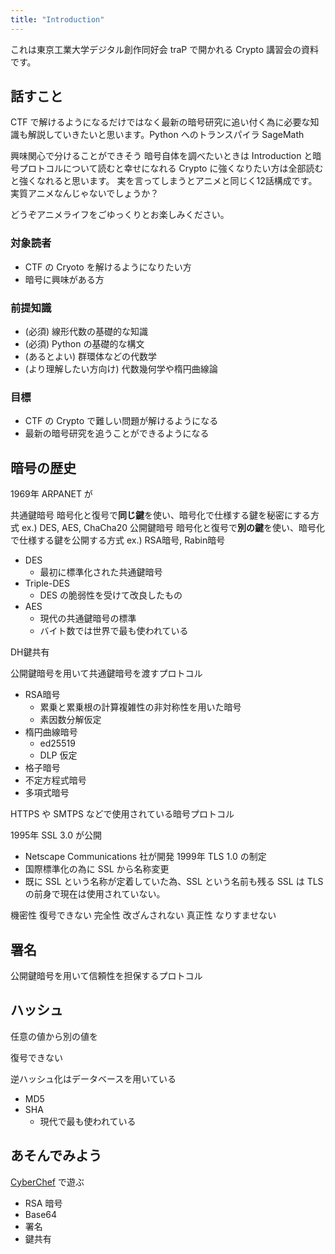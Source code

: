 ```yaml
---
title: "Introduction"
---
```


これは東京工業大学デジタル創作同好会 traP で開かれる Crypto 講習会の資料です。

## 話すこと
CTF で解けるようになるだけではなく最新の暗号研究に追い付く為に必要な知識も解説していきたいと思います。Python へのトランスパイラ SageMath

興味関心で分けることができそう
暗号自体を調べたいときは Introduction と暗号プロトコルについて読むと幸せになれる
Crypto に強くなりたい方は全部読むと強くなれると思います。
実を言ってしまうとアニメと同じく12話構成です。実質アニメなんじゃないでしょうか？

どうぞアニメライフをごゆっくりとお楽しみください。

### 対象読者
- CTF の Cryoto を解けるようになりたい方
- 暗号に興味がある方

### 前提知識
- (必須) 線形代数の基礎的な知識
- (必須) Python の基礎的な構文
- (あるとよい) 群環体などの代数学
- (より理解したい方向け) 代数幾何学や楕円曲線論

### 目標
- CTF の Crypto で難しい問題が解けるようになる
- 最新の暗号研究を追うことができるようになる

## 暗号の歴史

1969年 ARPANET が


共通鍵暗号
暗号化と復号で**同じ鍵**を使い、暗号化で仕様する鍵を秘密にする方式
ex.) DES, AES, ChaCha20
公開鍵暗号
暗号化と復号で**別の鍵**を使い、暗号化で仕様する鍵を公開する方式
ex.) RSA暗号, Rabin暗号

- DES
  - 最初に標準化された共通鍵暗号
- Triple-DES
  - DES の脆弱性を受けて改良したもの
- AES
  - 現代の共通鍵暗号の標準
  - バイト数では世界で最も使われている

DH鍵共有

公開鍵暗号を用いて共通鍵暗号を渡すプロトコル

- RSA暗号
  - 累乗と累乗根の計算複雑性の非対称性を用いた暗号
  - 素因数分解仮定
- 楕円曲線暗号
  - ed25519
  - DLP 仮定
- 格子暗号
- 不定方程式暗号
- 多項式暗号

HTTPS や SMTPS などで使用されている暗号プロトコル

1995年 SSL 3.0 が公開
- Netscape Communications 社が開発
1999年 TLS 1.0 の制定
- 国際標準化の為に SSL から名称変更
- 既に SSL という名称が定着していた為、SSL という名前も残る
SSL は TLS の前身で現在は使用されていない。

機密性 復号できない
完全性 改ざんされない
真正性 なりすませない


## 署名
公開鍵暗号を用いて信頼性を担保するプロトコル

## ハッシュ
任意の値から別の値を

復号できない

逆ハッシュ化はデータベースを用いている

- MD5
- SHA
  - 現代で最も使われている

## あそんでみよう
[CyberChef](https://gchq.github.io/CyberChef/) で遊ぶ

- RSA 暗号
- Base64
- 署名
- 鍵共有
